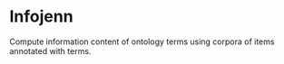 # Infojenn

Compute information content of ontology terms using corpora of items annotated with terms.

